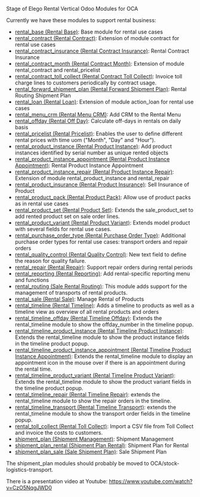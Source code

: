 Stage of Elego Rental Vertical Odoo Modules for OCA

Currently we have these modules to support rental business:

* [rental_base (Rental Base)](rental_base/README.rst): Base module for rental use cases
* [rental_contract (Rental Contract)](rental_contract/README.rst): Extension of module contract for rental use cases
* [rental_contract_insurance (Rental Contract Insurance)](rental_contract_insurance/README.rst): Rental Contract Insurance
* [rental_contract_month (Rental Contract Month)](rental_contract_month/README.rst): Extension of module rental_contract and rental_pricelist
* [rental_contract_toll_collect (Rental Contract Toll Collect)](rental_contract_toll_collect/README.rst): Invoice toll charge lines to customers periodically by contract usage.
* [rental_forward_shipment_plan (Rental Forward Shipment Plan)](rental_forward_shipment_plan/README.rst): Rental Routing Shipment Plan
* [rental_loan (Rental Loan)](rental_loan/README.rst): Extension of module action_loan for rental use cases
* [rental_menu_crm (Rental Menu CRM)](rental_menu_crm/README.rst): Add CRM to the Rental Menu
* [rental_offday (Rental Off Day)](rental_offday/README.rst): Calculate off-days in rentals on daily basis
* [rental_pricelist (Rental Pricelist)](rental_pricelist/README.rst): Enables the user to define different rental prices with time uom ("Month", "Day" and "Hour").
* [rental_product_instance (Rental Product Instance)](rental_product_instance/README.rst): Add product instances identified by serial number as unique rented objects
* [rental_product_instance_appointment (Rental Product Instance Appointment)](rental_product_instance_appointment/README.rst): Rental Product Instance Appointment
* [rental_product_instance_repair (Rental Product Instance Repair)](rental_product_instance_repair/README.rst): Extension of module rental_product_instance and rental_repair
* [rental_product_insurance (Rental Product Insurance)](rental_product_insurance/README.rst): Sell Insurance of Product
* [rental_product_pack (Rental Product Pack)](rental_product_pack/README.rst): Allow use of product packs as in rental use cases
* [rental_product_set (Rental Product Set)](rental_product_set/README.rst): Extends the sale_product_set to add rented product set on sale order lines.
* [rental_product_variant (Rental Product Variant)](rental_product_variant/README.rst): Extends model product with several fields for rental use cases.
* [rental_purchase_order_type (Rental Purchase Order Type)](rental_purchase_order_type/README.rst): Additional purchase order types for rental use cases: transport orders and repair orders
* [rental_quality_control (Rental Quality Control)](rental_quality_control/README.rst): New text field to define the reason for quality failure.
* [rental_repair (Rental Repair)](rental_repair/README.rst): Support repair orders during rental periods
* [rental_reporting (Rental Reporting)](rental_reporting/README.rst): Add rental-specific reporting menu and functions
* [rental_routing (Sale Rental Routing)](rental_routing/README.rst): This module adds support for the management of transports of rental products.
* [rental_sale (Rental Sale)](rental_sale/README.rst): Manage Rental of Products
* [rental_timeline (Rental Timeline)](rental_timeline/README.rst): Adds a timeline to products as well as a timeline view as overview of all rental products and orders
* [rental_timeline_offday (Rental Timeline Offday)](rental_timeline_offday/README.rst): Extends the rental_timeline module to show the offday_number in the timeline popup.
* [rental_timeline_product_instance (Rental Timeline Product Instance)](rental_timeline_product_instance/README.rst): Extends the rental_timeline module to show the product instance fields in the timeline product popup.
* [rental_timeline_product_instance_appointment (Rental Timeline Product Instance Appointment)](rental_timeline_product_instance_appointment/README.rst): Extends the rental_timeline module to display an appointment icon in the mouse over if there is an appointment during the rental time.
* [rental_timeline_product_variant (Rental Timeline Product Variant)](rental_timeline_product_variant/README.rst): Extends the rental_timeline module to show the product variant fields in the timeline product popup.
* [rental_timeline_repair (Rental Timeline Repair)](rental_timeline_repair/README.rst): extends the rental_timeline module to show the repair orders in the timeline.
* [rental_timeline_transport (Rental Timeline Transport)](rental_timeline_transport/README.rst): extends the rental_timeline module to show the transport order fields in the timeline popup.
* [rental_toll_collect (Rental Toll Collect)](rental_toll_collect/README.rst): Import a CSV file from Toll Collect and invoice the costs to customers.
* [shipment_plan (Shipment Management)](shipment_plan/README.rst): Shipment Management
* [shipment_plan_rental (Shipment Plan Rental)](shipment_plan_rental/README.rst): Shipment Plan for Rental
* [shipment_plan_sale (Sale Shipment Plan)](shipment_plan_sale/README.rst): Sale Shipment Plan

The shipment_plan modules should probably be moved to OCA/stock-logistics-transport.

There is a presentation video at Youtube: https://www.youtube.com/watch?v=CzO5NqgJWD0


